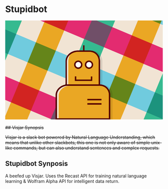 # Stupidbot

![](misc/visjar.png)

~~## Visjar Synopsis~~

~~Visjar is a slack bot powered by Natural Language Understanding, which means that unlike other slackbots, this one is not only aware of simple unix-like commands, but can also understand sentences and complex requests.~~

## Stupidbot Synposis

A beefed up Visjar. Uses the Recast API for training natural language learning & Wolfram Alpha API for intelligent data return.
